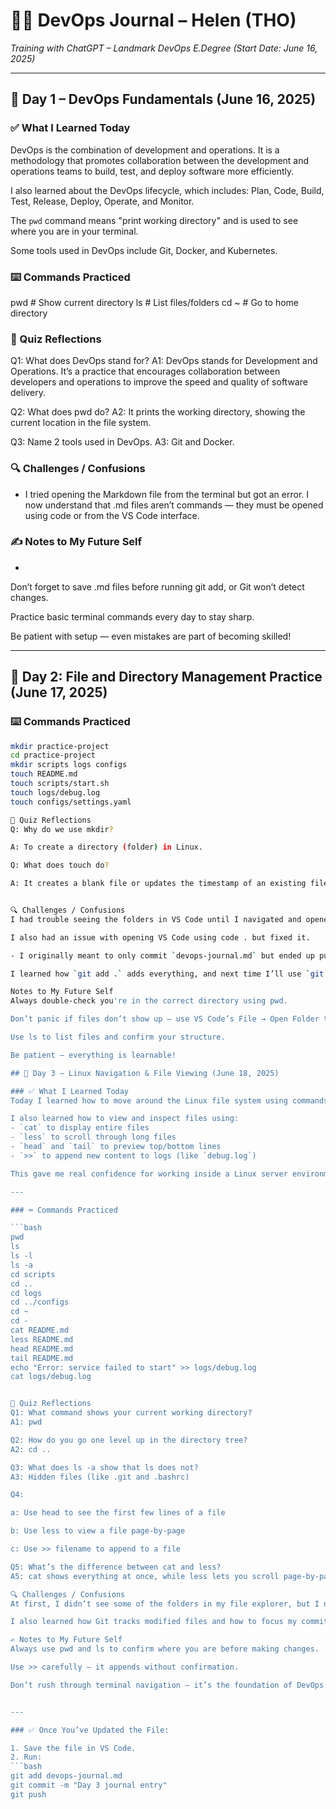 # 🧑‍💻 DevOps Journal – Helen (THO)
_Training with ChatGPT – Landmark DevOps E.Degree (Start Date: June 16, 2025)_

---

## 📅 Day 1 – DevOps Fundamentals (June 16, 2025)

### ✅ What I Learned Today
DevOps is the combination of development and operations. It is a methodology that promotes collaboration between the development and operations teams to build, test, and deploy software more efficiently.

I also learned about the DevOps lifecycle, which includes: Plan, Code, Build, Test, Release, Deploy, Operate, and Monitor.

The `pwd` command means "print working directory" and is used to see where you are in your terminal.


Some tools used in DevOps include Git, Docker, and Kubernetes.

### ⌨️ Commands Practiced

pwd         # Show current directory
ls          # List files/folders
cd ~        # Go to home directory


### 🧠 Quiz Reflections

Q1: What does DevOps stand for?
A1: DevOps stands for Development and Operations. It’s a practice that encourages collaboration between developers and operations to improve the speed and quality of software delivery.

Q2: What does pwd do?
A2: It prints the working directory, showing the current location in the file system.

Q3: Name 2 tools used in DevOps.
A3: Git and Docker.

### 🔍 Challenges / Confusions
- I tried opening the Markdown file from the terminal but got an error. I now understand that .md files aren’t commands — they must be opened using code or from the VS Code interface.

### ✍️ Notes to My Future Self
- 
Don’t forget to save .md files before running git add, or Git won’t detect changes.

Practice basic terminal commands every day to stay sharp.

Be patient with setup — even mistakes are part of becoming skilled!


---

## 📅 Day 2: File and Directory Management Practice (June 17, 2025)

### ⌨️ Commands Practiced
```bash
mkdir practice-project
cd practice-project
mkdir scripts logs configs
touch README.md
touch scripts/start.sh
touch logs/debug.log
touch configs/settings.yaml

🧠 Quiz Reflections
Q: Why do we use mkdir?

A: To create a directory (folder) in Linux.

Q: What does touch do?

A: It creates a blank file or updates the timestamp of an existing file.


🔍 Challenges / Confusions
I had trouble seeing the folders in VS Code until I navigated and opened the correct folder.

I also had an issue with opening VS Code using code . but fixed it.

- I originally meant to only commit `devops-journal.md` but ended up pushing the full `practice-project` folder too.

I learned how `git add .` adds everything, and next time I’ll use `git add filename` if I want more control. It still worked, and now I understand the Git workflow better!

Notes to My Future Self
Always double-check you're in the correct directory using pwd.

Don’t panic if files don’t show up — use VS Code’s File → Open Folder to fix it.

Use ls to list files and confirm your structure.

Be patient — everything is learnable!

## 📅 Day 3 – Linux Navigation & File Viewing (June 18, 2025)

### ✅ What I Learned Today
Today I learned how to move around the Linux file system using commands like `pwd`, `cd`, `ls`, and `ls -a`. I now understand how to check where I am in the system, how to go up one level (`cd ..`), and how to explore contents in a folder.

I also learned how to view and inspect files using:
- `cat` to display entire files
- `less` to scroll through long files
- `head` and `tail` to preview top/bottom lines
- `>>` to append new content to logs (like `debug.log`)

This gave me real confidence for working inside a Linux server environment.

---

### ⌨️ Commands Practiced

```bash
pwd
ls
ls -l
ls -a
cd scripts
cd ..
cd logs
cd ../configs
cd ~
cd -
cat README.md
less README.md
head README.md
tail README.md
echo "Error: service failed to start" >> logs/debug.log
cat logs/debug.log


🧠 Quiz Reflections
Q1: What command shows your current working directory?
A1: pwd

Q2: How do you go one level up in the directory tree?
A2: cd ..

Q3: What does ls -a show that ls does not?
A3: Hidden files (like .git and .bashrc)

Q4:

a: Use head to see the first few lines of a file

b: Use less to view a file page-by-page

c: Use >> filename to append to a file

Q5: What’s the difference between cat and less?
A5: cat shows everything at once, while less lets you scroll page-by-page.

🔍 Challenges / Confusions
At first, I didn’t see some of the folders in my file explorer, but I now understand how to check file visibility and navigate better.

I also learned how Git tracks modified files and how to focus my commits properly.

✍️ Notes to My Future Self
Always use pwd and ls to confirm where you are before making changes.

Use >> carefully — it appends without confirmation.

Don’t rush through terminal navigation — it’s the foundation of DevOps!


---

### ✅ Once You’ve Updated the File:

1. Save the file in VS Code.  
2. Run:
```bash
git add devops-journal.md
git commit -m "Day 3 journal entry"
git push
